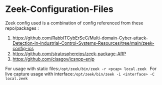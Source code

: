 # Zeek-Configuration-Files
Zeek config used is a combination of config referenced from these repo/packages :
1. https://github.com/RabbITCybErSeC/Multi-domain-Cyber-attack-Detection-in-Industrial-Control-Systems-Resources/tree/main/zeek-config-ics
2. https://github.com/stratosphereips/zeek-package-ARP
3. https://github.com/cisagov/icsnpp-enip

For usage with static files:```/opt/zeek/bin/zeek -r <pcap> local.zeek ```
For live capture usage with interface:```/opt/zeek/bin/zeek -i <interface> -C local.zeek ```